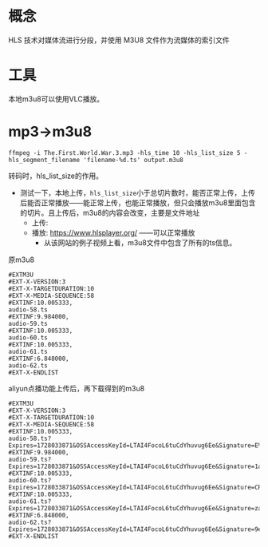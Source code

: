 
# 概念

HLS 技术对媒体流进行分段，并使用 M3U8 文件作为流媒体的索引文件

# 工具

本地m3u8可以使用VLC播放。

# 

# mp3->m3u8

`ffmpeg -i The.First.World.War.3.mp3 -hls_time 10 -hls_list_size 5 -hls_segment_filename 'filename-%d.ts' output.m3u8`

转码时，hls_list_size的作用。
* 测试一下，本地上传，`hls_list_size`小于总切片数时，能否正常上传，上传后能否正常播放——能正常上传，也能正常播放，但只会播放m3u8里面包含的切片。且上传后，m3u8的内容会改变，主要是文件地址
    * 上传: 
    * 播放: https://www.hlsplayer.org/ ——可以正常播放
        * 从该网站的例子视频上看，m3u8文件中包含了所有的ts信息。

原m3u8
```
#EXTM3U
#EXT-X-VERSION:3
#EXT-X-TARGETDURATION:10
#EXT-X-MEDIA-SEQUENCE:58
#EXTINF:10.005333,
audio-58.ts
#EXTINF:9.984000,
audio-59.ts
#EXTINF:10.005333,
audio-60.ts
#EXTINF:10.005333,
audio-61.ts
#EXTINF:6.848000,
audio-62.ts
#EXT-X-ENDLIST

```

aliyun点播功能上传后，再下载得到的m3u8
```
#EXTM3U
#EXT-X-VERSION:3
#EXT-X-TARGETDURATION:10
#EXT-X-MEDIA-SEQUENCE:58
#EXTINF:10.005333,
audio-58.ts?Expires=1728033871&OSSAccessKeyId=LTAI4FocoL6tuCdYhuvug6Ee&Signature=E%2BxhzudlZBelI8AVlT0hec7sxE4%3D
#EXTINF:9.984000,
audio-59.ts?Expires=1728033871&OSSAccessKeyId=LTAI4FocoL6tuCdYhuvug6Ee&Signature=1a2mQF0BbJ3q1EUJU9Sf057nWZ4%3D
#EXTINF:10.005333,
audio-60.ts?Expires=1728033871&OSSAccessKeyId=LTAI4FocoL6tuCdYhuvug6Ee&Signature=CRnLPvpbzJmabxkRPb9%2BDx78bVg%3D
#EXTINF:10.005333,
audio-61.ts?Expires=1728033871&OSSAccessKeyId=LTAI4FocoL6tuCdYhuvug6Ee&Signature=zamI9uTakopTisy8gaNcoNuKEfw%3D
#EXTINF:6.848000,
audio-62.ts?Expires=1728033871&OSSAccessKeyId=LTAI4FocoL6tuCdYhuvug6Ee&Signature=9ewMMBHBaCUoMxQ32iEd%2FDIWLp0%3D
#EXT-X-ENDLIST

```